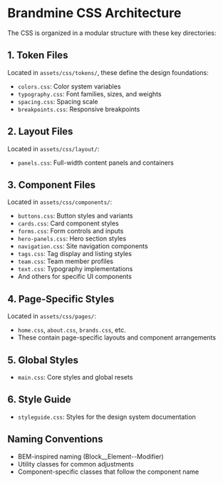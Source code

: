 # Brandmine CSS Architecture

The CSS is organized in a modular structure with these key directories:

## 1. Token Files
Located in `assets/css/tokens/`, these define the design foundations:
- `colors.css`: Color system variables
- `typography.css`: Font families, sizes, and weights
- `spacing.css`: Spacing scale
- `breakpoints.css`: Responsive breakpoints

## 2. Layout Files
Located in `assets/css/layout/`:
- `panels.css`: Full-width content panels and containers

## 3. Component Files
Located in `assets/css/components/`:
- `buttons.css`: Button styles and variants
- `cards.css`: Card component styles
- `forms.css`: Form controls and inputs
- `hero-panels.css`: Hero section styles
- `navigation.css`: Site navigation components
- `tags.css`: Tag display and listing styles
- `team.css`: Team member profiles
- `text.css`: Typography implementations
- And others for specific UI components

## 4. Page-Specific Styles
Located in `assets/css/pages/`:
- `home.css`, `about.css`, `brands.css`, etc.
- These contain page-specific layouts and component arrangements

## 5. Global Styles
- `main.css`: Core styles and global resets

## 6. Style Guide
- `styleguide.css`: Styles for the design system documentation

## Naming Conventions
- BEM-inspired naming (Block__Element--Modifier)
- Utility classes for common adjustments
- Component-specific classes that follow the component name